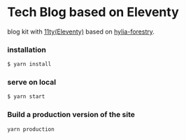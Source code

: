 # Tech Blog based on Eleventy

blog kit with [11ty(Eleventy)](https://11ty.io) based on [hylia-forestry](https://github.com/DirtyF/hylia-forestry).

### installation

```bash
$ yarn install
```

### serve on local

```bash
$ yarn start
```

### Build a production version of the site

```bash
yarn production
```
